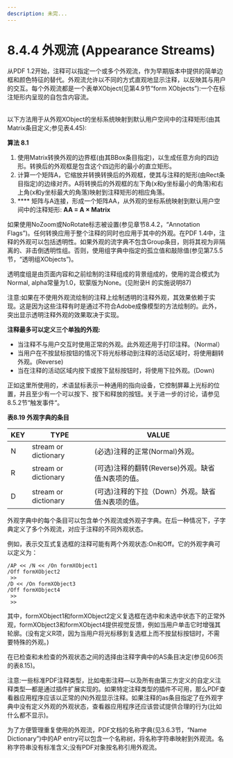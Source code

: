 ```yaml
---
description: 未完...
---
```


# 8.4.4 外观流 (Appearance Streams)

从PDF 1.2开始，注释可以指定一个或多个外观流，作为早期版本中提供的简单边框和颜色特征的替代。外观流允许以不同的方式直观地显示注释，以反映其与用户的交互。每个外观流都是一个表单XObject(见第4.9节“form XObjects”):一个在标注矩形内呈现的自包含内容流。

\
以下方法用于从外观XObject的坐标系统映射到默认用户空间中的注释矩形(由其Matrix条目定义;参见表4.45):

**算法 8.1**

1. 使用Matrix转换外观的边界框(由其BBox条目指定)，以生成任意方向的四边形。转换后的外观框是包含这个四边形的最小的直立矩形。
2. 计算一个矩阵A，它缩放并转换转换后的外观框，使其与注释的矩形(由Rect条目指定)的边缘对齐。A将转换后的外观框的左下角(x和y坐标最小的角落)和右上角(x和y坐标最大的角落)映射到注释矩形的相应角落。
3. &#x20;**** 矩阵与A连接，形成一个矩阵AA，从外观的坐标系统映射到默认用户空间中的注释矩形:  **AA = A × Matrix**

如果使用NoZoom或NoRotate标志被设置(参见章节8.4.2，“Annotation Flags”)。任何转换应用于整个注释的同时也应用于其中的外观。在PDF 1.4中，注释的外观可以包括透明性。如果外观的流字典不包含Group条目，则将其视为非隔离的、非击倒透明性组。否则，使用组字典中指定的孤立值和敲除值(参见第7.5.5节，“透明组XObjects”)。

透明度组是由页面内容和之前绘制的注释组成的背景组成的，使用的混合模式为Normal, alpha常量为1.0，软蒙版为None。(见附录H 的实施说明87)&#x20;

注意:如果在不使用外观流绘制的注释上绘制透明的注释外观，其效果依赖于实现。这是因为这些注释有时是通过不符合Adobe成像模型的方法绘制的。此外，突出显示透明注释外观的效果取决于实现。

**注释最多可以定义三个单独的外观:**

* 当注释不与用户交互时使用正常的外观。此外观还用于打印注释。（Normal）
* 当用户在不按鼠标按钮的情况下将光标移动到注释的活动区域时，将使用翻转外观。(Reverse)
* 当在注释的活动区域内按下或按下鼠标按钮时，将使用下拉外观。(Down)

正如这里所使用的，术语鼠标表示一种通用的指向设备，它控制屏幕上光标的位置，并且至少有一个可以按下、按下和释放的按钮。关于进一步的讨论，请参见8.5.2节“触发事件“。



**表8.19 外观字典的条目**

| KEY | TYPE                 | VALUE                           |
| --- | -------------------- | ------------------------------- |
| N   | stream or dictionary | (必选)注释的正常(Normal)外观。            |
| R   | stream or dictionary | (可选)注释的翻转(Reverse)外观。缺省值:N表项的值。 |
| D   | stream or dictionary | (可选)注释的下拉（Down）外观。缺省值:N表项的值。    |

外观字典中的每个条目可以包含单个外观流或外观子字典。在后一种情况下，子字典定义了多个外观流，对应于注释的不同外观状态。

例如，表示交互式复选框的注释可能有两个外观状态:On和Off。它的外观字典可以定义为：

```
/AP << /N << /On formXObject1
/Off formXObject2
 >>
/D << /On formXObject3
/Off formXObject4
 >>
 >>
```

其中，formXObject1和formXObject2定义复选框在选中和未选中状态下的正常外观，formXObject3和formXObject4提供视觉反馈，例如当用户单击它时增强其轮廓。(没有定义R项，因为当用户将光标移到复选框上而不按鼠标按钮时，不需要特殊的外观。)

在已检查和未检查的外观状态之间的选择由注释字典中的AS条目决定(参见606页的表8.15)。

注意:一些标准PDF注释类型，比如电影注释—以及所有由第三方定义的自定义注释类型—都是通过插件扩展实现的。如果特定注释类型的插件不可用，那么PDF查看器应用程序应该以正常的(N)外观显示注释。如果注释的as条目指定了在外观字典中没有定义外观的外观状态，查看器应用程序还应该尝试提供合理的行为(比如什么都不显示)。

为了方便管理重复使用的外观流，PDF文档的名称字典(见3.6.3节，“Name Dictionary”)中的AP entry可以包含一个名称树，将名称字符串映射到外观流。名称字符串没有标准含义;没有PDF对象按名称引用外观流。
